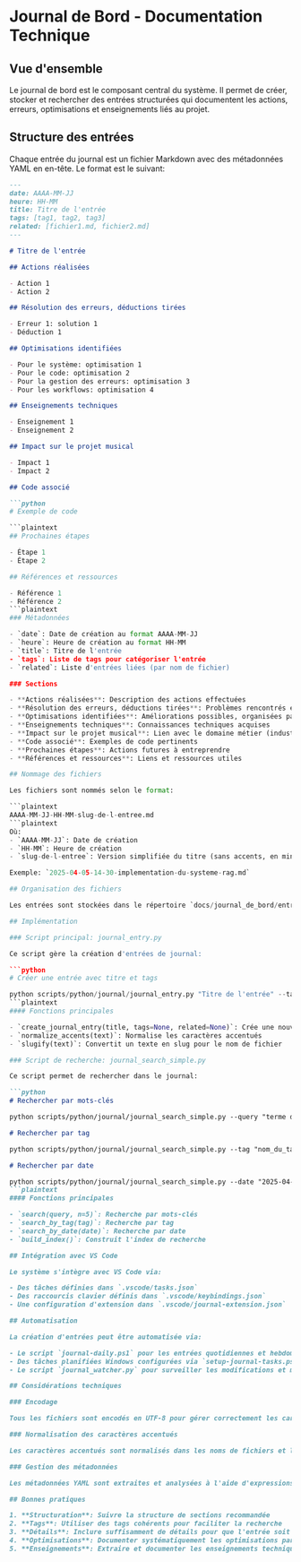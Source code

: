 # Journal de Bord - Documentation Technique

## Vue d'ensemble

Le journal de bord est le composant central du système. Il permet de créer, stocker et rechercher des entrées structurées qui documentent les actions, erreurs, optimisations et enseignements liés au projet.

## Structure des entrées

Chaque entrée du journal est un fichier Markdown avec des métadonnées YAML en en-tête. Le format est le suivant:

```markdown
---
date: AAAA-MM-JJ
heure: HH-MM
title: Titre de l'entrée
tags: [tag1, tag2, tag3]
related: [fichier1.md, fichier2.md]
---

# Titre de l'entrée

## Actions réalisées

- Action 1
- Action 2

## Résolution des erreurs, déductions tirées

- Erreur 1: solution 1
- Déduction 1

## Optimisations identifiées

- Pour le système: optimisation 1
- Pour le code: optimisation 2
- Pour la gestion des erreurs: optimisation 3
- Pour les workflows: optimisation 4

## Enseignements techniques

- Enseignement 1
- Enseignement 2

## Impact sur le projet musical

- Impact 1
- Impact 2

## Code associé

```python
# Exemple de code

```plaintext
## Prochaines étapes

- Étape 1
- Étape 2

## Références et ressources

- Référence 1
- Référence 2
```plaintext
### Métadonnées

- `date`: Date de création au format AAAA-MM-JJ
- `heure`: Heure de création au format HH-MM
- `title`: Titre de l'entrée
- `tags`: Liste de tags pour catégoriser l'entrée
- `related`: Liste d'entrées liées (par nom de fichier)

### Sections

- **Actions réalisées**: Description des actions effectuées
- **Résolution des erreurs, déductions tirées**: Problèmes rencontrés et solutions trouvées
- **Optimisations identifiées**: Améliorations possibles, organisées par catégorie
- **Enseignements techniques**: Connaissances techniques acquises
- **Impact sur le projet musical**: Lien avec le domaine métier (industrie musicale)
- **Code associé**: Exemples de code pertinents
- **Prochaines étapes**: Actions futures à entreprendre
- **Références et ressources**: Liens et ressources utiles

## Nommage des fichiers

Les fichiers sont nommés selon le format:

```plaintext
AAAA-MM-JJ-HH-MM-slug-de-l-entree.md
```plaintext
Où:
- `AAAA-MM-JJ`: Date de création
- `HH-MM`: Heure de création
- `slug-de-l-entree`: Version simplifiée du titre (sans accents, en minuscules, avec des tirets)

Exemple: `2025-04-05-14-30-implementation-du-systeme-rag.md`

## Organisation des fichiers

Les entrées sont stockées dans le répertoire `docs/journal_de_bord/entries/`.

## Implémentation

### Script principal: journal_entry.py

Ce script gère la création d'entrées de journal:

```python
# Créer une entrée avec titre et tags

python scripts/python/journal/journal_entry.py "Titre de l'entrée" --tags tag1 tag2
```plaintext
#### Fonctions principales

- `create_journal_entry(title, tags=None, related=None)`: Crée une nouvelle entrée
- `normalize_accents(text)`: Normalise les caractères accentués
- `slugify(text)`: Convertit un texte en slug pour le nom de fichier

### Script de recherche: journal_search_simple.py

Ce script permet de rechercher dans le journal:

```python
# Rechercher par mots-clés

python scripts/python/journal/journal_search_simple.py --query "terme de recherche"

# Rechercher par tag

python scripts/python/journal/journal_search_simple.py --tag "nom_du_tag"

# Rechercher par date

python scripts/python/journal/journal_search_simple.py --date "2025-04-05"
```plaintext
#### Fonctions principales

- `search(query, n=5)`: Recherche par mots-clés
- `search_by_tag(tag)`: Recherche par tag
- `search_by_date(date)`: Recherche par date
- `build_index()`: Construit l'index de recherche

## Intégration avec VS Code

Le système s'intègre avec VS Code via:

- Des tâches définies dans `.vscode/tasks.json`
- Des raccourcis clavier définis dans `.vscode/keybindings.json`
- Une configuration d'extension dans `.vscode/journal-extension.json`

## Automatisation

La création d'entrées peut être automatisée via:

- Le script `journal-daily.ps1` pour les entrées quotidiennes et hebdomadaires
- Des tâches planifiées Windows configurées via `setup-journal-tasks.ps1`
- Le script `journal_watcher.py` pour surveiller les modifications et mettre à jour les index

## Considérations techniques

### Encodage

Tous les fichiers sont encodés en UTF-8 pour gérer correctement les caractères accentués français.

### Normalisation des caractères accentués

Les caractères accentués sont normalisés dans les noms de fichiers et les slugs pour éviter les problèmes de compatibilité.

### Gestion des métadonnées

Les métadonnées YAML sont extraites et analysées à l'aide d'expressions régulières pour éviter des dépendances supplémentaires.

## Bonnes pratiques

1. **Structuration**: Suivre la structure de sections recommandée
2. **Tags**: Utiliser des tags cohérents pour faciliter la recherche
3. **Détails**: Inclure suffisamment de détails pour que l'entrée soit utile à long terme
4. **Optimisations**: Documenter systématiquement les optimisations par catégorie
5. **Enseignements**: Extraire et documenter les enseignements techniques réutilisables
